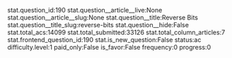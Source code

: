 stat.question_id:190
stat.question__article__live:None
stat.question__article__slug:None
stat.question__title:Reverse Bits
stat.question__title_slug:reverse-bits
stat.question__hide:False
stat.total_acs:14099
stat.total_submitted:33126
stat.total_column_articles:7
stat.frontend_question_id:190
stat.is_new_question:False
status:ac
difficulty.level:1
paid_only:False
is_favor:False
frequency:0
progress:0
